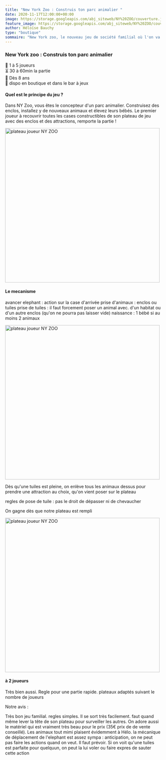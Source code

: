 ```yaml
---
title: "New York Zoo : Construis ton parc animalier "
date: 2020-11-17T12:00:00+00:00
image: https://storage.googleapis.com/abj_siteweb/NY%20ZOO/couverture.jpg
feature_image: https://storage.googleapis.com/abj_siteweb/NY%20ZOO/couverture.jpg
author: Héloïse Bauchy
type: "boutique"
sommaire: "New York zoo, le nouveau jeu de société familial où l'on va pouvoir construire notre zoo"
---
```

### New York zoo : Construis ton parc animalier

:busts_in_silhouette:  1 à 5 joueurs <br>
:hourglass_flowing_sand: 30 à 60min la partie <br>
:birthday: Dès 8 ans <br>
:game_die: dispo en boutique et dans le bar à jeux <br>


#### Quel est le principe du jeu ?

Dans NY Zoo, vous êtes le concepteur d'un parc animalier. Construisez des enclos, installez y de nouveaux animaux et élevez leurs bébés. Le premier joueur à recouvrir toutes les cases constructibles de son plateau de jeu avec des enclos et des attractions, remporte la partie !

<img src="https://storage.googleapis.com/abj_siteweb/NY%20ZOO/plateau%20joueur%20zoom.jpg" alt="plateau joueur NY ZOO" width="500"/>

#### Le mecanisme

avancer elephant : action sur la case d'arrivée
prise d'animaux : enclos ou tuiles
prise de tuiles : il faut forcement poser un animal avec. d'un habitat ou d'un autre enclos (qu'on ne pourra pas laisser vide)
naissance : 1 bébé si au moins 2 animaux

<img src="https://storage.googleapis.com/abj_siteweb/NY%20ZOO/plateau%202%20joueursJPEG.jpg" alt="plateau joueur NY ZOO" width="500"/>

Dès qu'une tuiles est pleine, on enlève tous les animaux dessus pour prendre une attraction au choix, qu'on vient poser sur le plateau

regles de pose de tuile : pas le droit de dépasser ni de chevaucher

On gagne dès que notre plateau est rempli

<img src="https://storage.googleapis.com/abj_siteweb/NY%20ZOO/plateau%20vue%20dessus.jpg" alt="plateau joueur NY ZOO" width="500"/>


#### à 2 joueurs

Très bien aussi. 
Regle pour une partie rapide. 
plateaux adaptés suivant le nombre de joueurs

Notre avis :

Très bon jeu familial. regles simples. Il se sort très facilement. faut quand même lever la tête de son plateau pour surveiller les autres. On adore aussi le matériel qui est vraiment très beau pour le prix (35€ prix de de vente conseillé). Les animaux tout mimi plaisent évidemment à Hélo.
la mécanique de déplacement de l'elephant est assez sympa : anticipation, on ne peut pas faire les actions quand on veut. Il faut prévoir. Si on voit qu'une tuiles est parfaite pour quelquun, on peut la lui voler ou faire expres de sauter cette action
